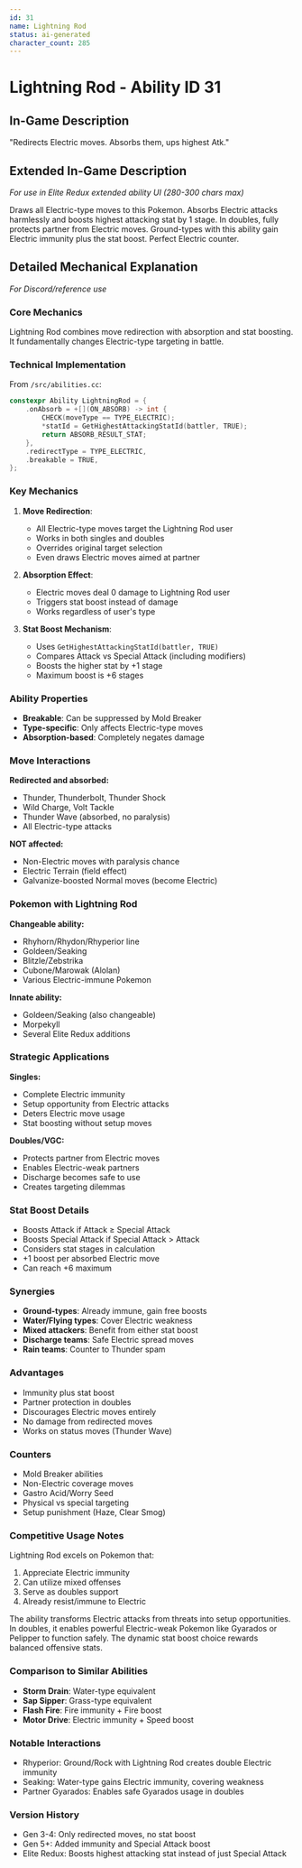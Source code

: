 ```yaml
---
id: 31
name: Lightning Rod
status: ai-generated
character_count: 285
---
```


# Lightning Rod - Ability ID 31

## In-Game Description
"Redirects Electric moves. Absorbs them, ups highest Atk."

## Extended In-Game Description
*For use in Elite Redux extended ability UI (280-300 chars max)*

Draws all Electric-type moves to this Pokemon. Absorbs Electric attacks harmlessly and boosts highest attacking stat by 1 stage. In doubles, fully protects partner from Electric moves. Ground-types with this ability gain Electric immunity plus the stat boost. Perfect Electric counter.

## Detailed Mechanical Explanation
*For Discord/reference use*

### Core Mechanics
Lightning Rod combines move redirection with absorption and stat boosting. It fundamentally changes Electric-type targeting in battle.

### Technical Implementation
From `/src/abilities.cc`:
```cpp
constexpr Ability LightningRod = {
    .onAbsorb = +[](ON_ABSORB) -> int {
        CHECK(moveType == TYPE_ELECTRIC);
        *statId = GetHighestAttackingStatId(battler, TRUE);
        return ABSORB_RESULT_STAT;
    },
    .redirectType = TYPE_ELECTRIC,
    .breakable = TRUE,
};
```

### Key Mechanics

1. **Move Redirection**:
   - All Electric-type moves target the Lightning Rod user
   - Works in both singles and doubles
   - Overrides original target selection
   - Even draws Electric moves aimed at partner

2. **Absorption Effect**:
   - Electric moves deal 0 damage to Lightning Rod user
   - Triggers stat boost instead of damage
   - Works regardless of user's type

3. **Stat Boost Mechanism**:
   - Uses `GetHighestAttackingStatId(battler, TRUE)`
   - Compares Attack vs Special Attack (including modifiers)
   - Boosts the higher stat by +1 stage
   - Maximum boost is +6 stages

### Ability Properties
- **Breakable**: Can be suppressed by Mold Breaker
- **Type-specific**: Only affects Electric-type moves
- **Absorption-based**: Completely negates damage

### Move Interactions

**Redirected and absorbed:**
- Thunder, Thunderbolt, Thunder Shock
- Wild Charge, Volt Tackle
- Thunder Wave (absorbed, no paralysis)
- All Electric-type attacks

**NOT affected:**
- Non-Electric moves with paralysis chance
- Electric Terrain (field effect)
- Galvanize-boosted Normal moves (become Electric)

### Pokemon with Lightning Rod

**Changeable ability:**
- Rhyhorn/Rhydon/Rhyperior line
- Goldeen/Seaking
- Blitzle/Zebstrika
- Cubone/Marowak (Alolan)
- Various Electric-immune Pokemon

**Innate ability:**
- Goldeen/Seaking (also changeable)
- Morpekyll
- Several Elite Redux additions

### Strategic Applications

**Singles:**
- Complete Electric immunity
- Setup opportunity from Electric attacks
- Deters Electric move usage
- Stat boosting without setup moves

**Doubles/VGC:**
- Protects partner from Electric moves
- Enables Electric-weak partners
- Discharge becomes safe to use
- Creates targeting dilemmas

### Stat Boost Details
- Boosts Attack if Attack ≥ Special Attack
- Boosts Special Attack if Special Attack > Attack
- Considers stat stages in calculation
- +1 boost per absorbed Electric move
- Can reach +6 maximum

### Synergies
- **Ground-types**: Already immune, gain free boosts
- **Water/Flying types**: Cover Electric weakness
- **Mixed attackers**: Benefit from either stat boost
- **Discharge teams**: Safe Electric spread moves
- **Rain teams**: Counter to Thunder spam

### Advantages
- Immunity plus stat boost
- Partner protection in doubles
- Discourages Electric moves entirely
- No damage from redirected moves
- Works on status moves (Thunder Wave)

### Counters
- Mold Breaker abilities
- Non-Electric coverage moves
- Gastro Acid/Worry Seed
- Physical vs special targeting
- Setup punishment (Haze, Clear Smog)

### Competitive Usage Notes
Lightning Rod excels on Pokemon that:
1. Appreciate Electric immunity
2. Can utilize mixed offenses
3. Serve as doubles support
4. Already resist/immune to Electric

The ability transforms Electric attacks from threats into setup opportunities. In doubles, it enables powerful Electric-weak Pokemon like Gyarados or Pelipper to function safely. The dynamic stat boost choice rewards balanced offensive stats.

### Comparison to Similar Abilities
- **Storm Drain**: Water-type equivalent
- **Sap Sipper**: Grass-type equivalent  
- **Flash Fire**: Fire immunity + Fire boost
- **Motor Drive**: Electric immunity + Speed boost

### Notable Interactions
- Rhyperior: Ground/Rock with Lightning Rod creates double Electric immunity
- Seaking: Water-type gains Electric immunity, covering weakness
- Partner Gyarados: Enables safe Gyarados usage in doubles

### Version History
- Gen 3-4: Only redirected moves, no stat boost
- Gen 5+: Added immunity and Special Attack boost
- Elite Redux: Boosts highest attacking stat instead of just Special Attack